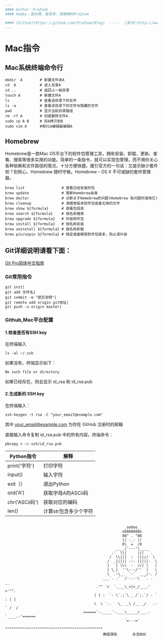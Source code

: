 ```yaml
---
#### Author：ProZoom
#### Hobby：爱折腾、爱思考，想静静的ProZoom

#### [Github](https://github.com/ProZoom/Blog)  -----  [简书](http://www.jianshu.com/u/8d602265effd)  -----  [CSDN](http://blog.csdn.net/u014735704)
---
```


# Mac指令
## Mac系统终端命令行
```
mkdir  A  		# 新建文件夹A
cd  A         	# 进入目录A
cd ..         	# 返回上一级目录
touch A       	# 新建文件A
ls            	# 查看该目录下的文件
ls -a 			# 查看该目录下的文件与隐藏的文件
pwd				# 显示当前目录路径
rm -rf A		# 彻底删除文件A
sudo cp A B		# 将A拷贝到B
sudo vim A 		#用Vim编辑器编辑A
```
## Homebrew
Homebrew是一款Mac OS平台下的软件包管理工具，拥有安装、卸载、更新、查看、搜索等很多实用的功能。简单的一条指令，就可以实现包管理，而不用你关心各种依赖和文件路径的情况，十分方便快捷。援引官方的一句话：又提示缺少套件啦？别担心，Homebrew 随时守候。Homebrew – OS X 不可或缺的套件管理器。

```
brew list                 # 查看已经安装的包
brew update               # 更新Homebrew自身
brew doctor               # 诊断关于Homebrew的问题(Homebrew 有问题时请用它)
brew cleanup              # 清理老版本软件包或者无用的文件
brew show ${formula}      # 查看包信息
brew search ${formula}    # 按名称搜索
brew upgrade ${formula}   # 升级软件包
brew install ${formula}   # 按名称安装
brew uninstall ${formula} # 按名称卸载
brew pin/unpin ${formula} # 锁定或者解锁软件包版本，防止误升级

```

## Git详细说明请看下面：

[Git Pro简体中文指南](http://iissnan.com/progit/)

### Git常用指令

```
git init|
git add 文件名|
git commit -m "提交说明"|
git remote add origin git地址|
git push -u origin master|
```

### Github,Mac平台配置

#### 1.检查是否有SSH key
在终端输入
```
ls -al ~/.ssh
```
如果没有，终端显示如下：
```
No such file or directory

```
如果已经存在，则会显示 id_rsa 和 id_rsa.pub

#### 2.生成新的 SSH key
在终端输入：
```
ssh-keygen -t rsa -C "your_email@example.com"
```
其中 your_email@example.com 为你在 GitHub 注册时的邮箱


直接输入命令复制 id_rsa.pub 中的所有内容，终端命令：
```
pbcopy < ~/.ssh/id_rsa.pub
```

Python指令|解释
---------|----
print('字符')|打印字符
input()|输入字符
exit（）|退出Python
ord('A') |获取字母A的ASCii码
chr('ASCii码')|获取对应的编码
len()|计算str包含多少个字符


```

                                                       _ooOoo_
                                                      o8888888o
                                                      88" . "88
                                                      (| -_- |)
                                                      O\  =  /O
                                                   ____/`---'\____
                                                 .'  \\|     |//  `.
                                                /  \\|||  :  |||//  \
                                               /  _||||| -:- |||||-  \
                                               |   | \\\  -  /// |   |
                                               | \_|  ''\---/''  |   |
                                               \  .-\__  `-`  ___/-. /
                                             ___`. .'  /--.--\  `. . __
                                          ."" '<  `.___\_<|>_/___.'  >'"".
                                         | | :  `- \`.;`\ _ /`;.`/ - ` : | |
                                         \  \ `-.   \_ __\ /__ _/   .-` /  /
                                    ======`-.____`-.___\_____/___.-`____.-'======
                                                       `=---='
                                    ^^^^^^^^^^^^^^^^^^^^^^^^^^^^^^^^^^^^^^^^^^^^^
                                             佛祖保佑       永无BUG           
```

